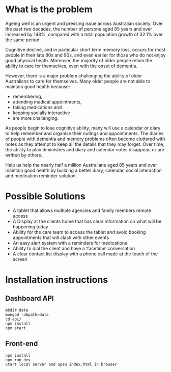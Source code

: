 # What is the problem

Ageing well is an urgent and pressing issue across Australian society. Over the past two decades, the number of persons aged 85 years and over increased by 148%, compared with a total population growth of 32.1% over the same period.

Cognitive decline, and in particular short term memory loss, occurs for most people in their late 80s and 90s, and even earlier for those who do not enjoy good physical heath. Moreover, the majority of older people retain the ability to care for themselves, even with the onset of dementia.

However, there is a major problem challenging the ability of older Australians to care for themselves. Many older people are not able to maintain good health because:

* remembering,
* attending medical appointments,
* taking medications and
* keeping socially interactive
* are more challenging.

As people begin to lose cognitive ability, many will use a calendar or diary to help remember and organise their outings and appointments. The diaries of people with dementia and memory problems often become cluttered with notes as they attempt to keep all the details that they may forget. Over time, the ability to plan diminishes and diary and calendar notes disappear, or are written by others.

Help us help the nearly half a million Australians aged 85 years and over maintain good health by building a better diary, calendar, social interaction and medication reminder solution.

# Possible Solutions

* A tablet that allows multiple agencies and family members remote access
* A Display at the clients home that has clear information on what will be happening today
* Ability for the care team to access the tablet and avoid booking appointments that will clash with other events
* An easy alert system with a reminders for medications
* Ability to dial the client and have a ‘facetime’ conversation
* A clear contact list display with a phone call made at the touch of the screen

# Installation instructions
## Dashboard API
```
mkdir data
mongod -dbpath=data
cd api/
npm install
npm start
```
## Front-end
```
npm install
npm run dev
Start local server and open index.html in browser
```
